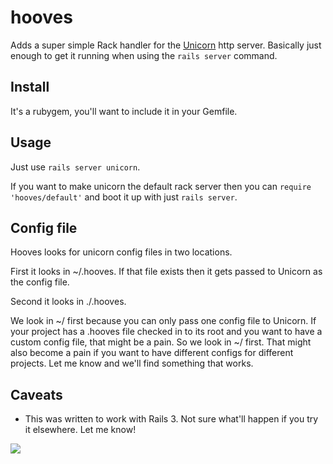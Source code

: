 hooves
=======
Adds a super simple Rack handler for the [Unicorn](http://unicorn.bogomips.org) http server. Basically just enough to get it running when using the `rails server` command.

Install
--------
It's a rubygem, you'll want to include it in your Gemfile. 

Usage
------
Just use `rails server unicorn`.

If you want to make unicorn the default rack server then you can `require 'hooves/default'` and boot it up with just `rails server`.

Config file
------------
Hooves looks for unicorn config files in two locations.

First it looks in ~/.hooves. If that file exists then it gets passed to Unicorn as the config file.

Second it looks in ./.hooves.

We look in ~/ first because you can only pass one config file to Unicorn. If your project has a .hooves file checked in to its root and you want to have a custom config file, that might be a pain. So we look in ~/ first. That might also become a pain if you want to have different configs for different projects. Let me know and we'll find something that works.

Caveats
--------
* This was written to work with Rails 3. Not sure what'll happen if you try it elsewhere. Let me know!

![](http://www.awesomeoff.com/images/entries/mainview/robocop_unicorn.jpg)

